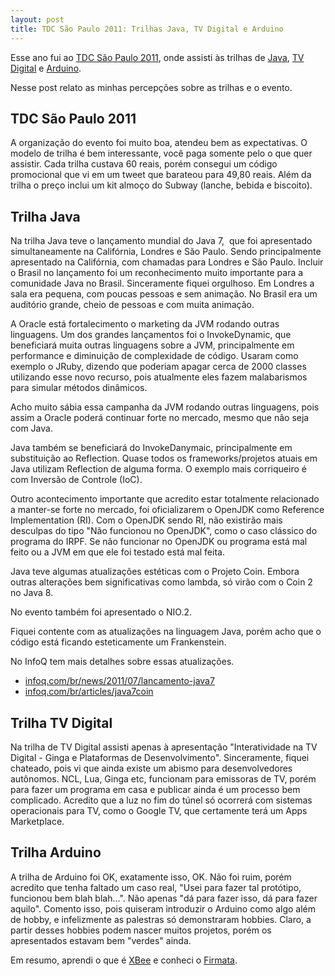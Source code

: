 ```yaml
---
layout: post
title: TDC São Paulo 2011: Trilhas Java, TV Digital e Arduino
---
```


Esse ano fui ao [TDC São Paulo 2011](http://www.thedevelopersconference.com.br/tdc/2011/index.html#saopaulo), onde assisti às trilhas de [Java](http://www.thedevelopersconference.com.br/tdc/2011/saopaulo/trilha-java), [TV Digital](http://www.thedevelopersconference.com.br/tdc/2011/saopaulo/trilha-tvdigital) e [Arduino](http://www.thedevelopersconference.com.br/tdc/2011/saopaulo/trilha-arduino).

Nesse post relato as minhas percepções sobre as trilhas e o evento.

## TDC São Paulo 2011

A organização do evento foi muito boa, atendeu bem as expectativas. O modelo de trilha é bem interessante, você paga somente pelo o que quer assistir. Cada trilha custava 60 reais, porém consegui um código promocional que vi em um tweet que barateou para 49,80 reais. Além da trilha o preço inclui um kit almoço do Subway (lanche, bebida e biscoito).

## Trilha Java

Na trilha Java teve o lançamento mundial do Java 7,  que foi apresentado simultaneamente na Califórnia, Londres e São Paulo. Sendo principalmente apresentado na Califórnia, com chamadas para Londres e São Paulo. Incluir o Brasil no lançamento foi um reconhecimento muito importante para a comunidade Java no Brasil. Sinceramente fiquei orgulhoso. Em Londres a sala era pequena, com poucas pessoas e sem animação. No Brasil era um auditório grande, cheio de pessoas e com muita animação.

A Oracle está fortalecimento o marketing da JVM rodando outras  linguagens. Um dos grandes lançamentos foi o InvokeDynamic, que beneficiará muita outras linguagens sobre a JVM, principalmente em performance e diminuição de complexidade de código. Usaram como exemplo o JRuby, dizendo que poderiam apagar cerca de 2000 classes utilizando esse novo recurso, pois atualmente eles fazem malabarismos para simular métodos dinâmicos.

Acho muito sábia essa campanha da JVM rodando outras   linguagens, pois assim a Oracle poderá continuar forte no mercado, mesmo que não seja com Java.

Java também se beneficiará do InvokeDanymaic, principalmente em substituição ao Reflection. Quase todos os frameworks/projetos atuais em Java utilizam Reflection de alguma forma. O exemplo mais corriqueiro é com Inversão de Controle (IoC).

Outro acontecimento importante que acredito estar totalmente relacionado a  manter-se forte no mercado, foi oficializarem o OpenJDK como Reference Implementation (RI). Com o OpenJDK sendo RI, não existirão mais desculpas do tipo "Não funcionou no OpenJDK", como o caso  clássico do programa do IRPF. Se não funcionar no OpenJDK ou programa está mal feito ou a JVM em que ele foi testado está mal feita.

Java teve algumas atualizações estéticas com o Projeto Coin.  Embora outras alterações bem significativas como lambda, só virão com o Coin 2 no Java 8.

No evento também foi apresentado o NIO.2.

Fiquei contente com as atualizações na linguagem Java, porém acho que o código está ficando esteticamente um Frankenstein.

No InfoQ tem mais detalhes sobre essas atualizações.

* [infoq.com/br/news/2011/07/lancamento-java7](http://www.infoq.com/br/news/2011/07/lancamento-java7)
* [infoq.com/br/articles/java7coin](http://www.infoq.com/br/articles/java7coin)

## Trilha TV Digital

Na trilha de TV Digital assisti apenas à apresentação "Interatividade na TV Digital - Ginga e Plataformas de Desenvolvimento".  Sinceramente, fiquei chateado, pois vi que ainda existe um abismo para desenvolvedores autônomos. NCL, Lua, Ginga etc, funcionam para emissoras de TV, porém para fazer um programa em casa e publicar ainda é um processo bem complicado. Acredito que a luz no fim do  túnel só ocorrerá com sistemas operacionais para TV, como o Google TV,  que certamente terá um Apps Marketplace.

## Trilha Arduino

A trilha de Arduino foi OK, exatamente isso, OK. Não foi ruim, porém acredito que tenha faltado um caso real, "Usei para fazer tal protótipo, funcionou bem blah blah...".  Não apenas "dá para fazer isso, dá para fazer aquilo". Comento isso, pois quiseram introduzir o Arduino como algo além de hobby, e infelizmente as palestras só demonstraram hobbies. Claro, a partir desses hobbies podem nascer muitos projetos, porém os apresentados estavam bem "verdes" ainda.

Em resumo, aprendi o que é [XBee](http://en.wikipedia.org/wiki/XBee) e conheci o [Firmata](http://www.arduino.cc/en/Reference/Firmata).
